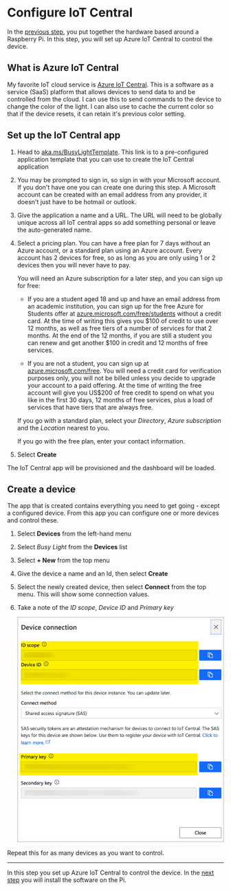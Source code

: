 # Configure IoT Central

In the [previous step](./set-up-hardware.md), you put together the hardware based around a Raspberry Pi. In this step, you will set up Azure IoT Central to control the device.

## What is Azure IoT Central

My favorite IoT cloud service is [Azure IoT Central](https://azure.microsoft.com/services/iot-central/?WT.mc_id=busylight-github-jabenn). This is a software as a service (SaaS) platform that allows devices to send data to and be controlled from the cloud. I can use this to send commands to the device to change the color of the light. I can also use to cache the current color so that if the device resets, it can retain it's previous color setting.

## Set up the IoT Central app

1. Head to [aka.ms/BusyLightTemplate](https://aka.ms/BusyLightTemplate). This link is to a pre-configured application template that you can use to create the IoT Central application

1. You may be prompted to sign in, so sign in with your Microsoft account. If you don't have one you can create one during this step. A Microsoft account can be created with an email address from any provider, it doesn't just have to be hotmail or outlook.

1. Give the application a name and a URL. The URL will need to be globally unique across all IoT central apps so add something personal or leave the auto-generated name.

1. Select a pricing plan. You can have a free plan for 7 days without an Azure account, or a standard plan using an Azure account. Every account has 2 devices for free, so as long as you are only using 1 or 2 devices then you will never have to pay.

    You will need an Azure subscription for a later step, and you can sign up for free:

    * If you are a student aged 18 and up and have an email address from an academic institution, you can sign up for the free Azure for Students offer at [azure.microsoft.com/free/students](https://azure.microsoft.com/free/students/?WT.mc_id=busylight-github-jabenn) without a credit card. At the time of writing this gives you $100 of credit to use over 12 months, as well as free tiers of a number of services for that 2 months. At the end of the 12 months, if you are still a student you can renew and get another $100 in credit and 12 months of free services.

    * If you are not a student, you can sign up at [azure.microsoft.com/free](https://azure.microsoft.com/free/?WT.mc_id=busylight-github-jabenn). You will need a credit card for verification purposes only, you will not be billed unless you decide to upgrade your account to a paid offering. At the time of writing the free account will give you US$200 of free credit to spend on what you like in the first 30 days, 12 months of free services, plus a load of services that have tiers that are always free.

    If you go with a standard plan, select your *Directory*, *Azure subscription* and the *Location* nearest to you.

    If you go with the free plan, enter your contact information.

1. Select **Create**

The IoT Central app will be provisioned and the dashboard will be loaded.

## Create a device

The app that is created contains everything you need to get going - except a configured device. From this app you can configure one or more devices and control these.

1. Select **Devices** from the left-hand menu

1. Select *Busy Light* from the **Devices** list

1. Select **+ New** from the top menu

1. Give the device a name and an Id, then select **Create**

1. Select the newly created device, then select **Connect** from the top menu. This will show some connection values.

1. Take a note of the *ID scope*, *Device ID* and *Primary key*

    ![The connection dialog](../images/ConnectionDialog.png)

Repeat this for as many devices as you want to control.

<hr>

In this step you set up Azure IoT Central to control the device. In the [next step](./install-pi-software.md) you will install the software on the Pi.
